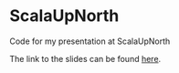 # ScalaUpNorth
Code for my presentation at ScalaUpNorth

The link to the slides can be found [here](https://www.slideshare.net/LukaJacobowitz/reactive-programming-in-the-browser-feat-scalajs-and-rx).
